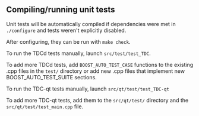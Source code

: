Compiling/running unit tests
------------------------------------

Unit tests will be automatically compiled if dependencies were met in `./configure`
and tests weren't explicitly disabled.

After configuring, they can be run with `make check`.

To run the TDCd tests manually, launch `src/test/test_TDC`.

To add more TDCd tests, add `BOOST_AUTO_TEST_CASE` functions to the existing
.cpp files in the `test/` directory or add new .cpp files that
implement new BOOST_AUTO_TEST_SUITE sections.

To run the TDC-qt tests manually, launch `src/qt/test/test_TDC-qt`

To add more TDC-qt tests, add them to the `src/qt/test/` directory and
the `src/qt/test/test_main.cpp` file.
